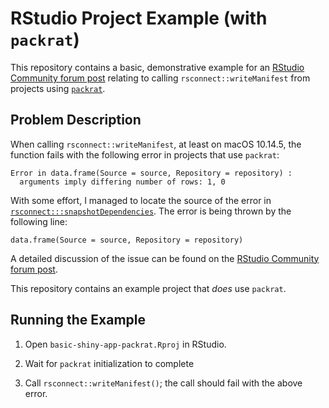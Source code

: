 # RStudio Project Example (with `packrat`)
This repository contains a basic, demonstrative example for an [RStudio Community forum post] relating to calling `rsconnect::writeManifest` from projects using [`packrat`]. 

## Problem Description

When calling `rsconnect::writeManifest`, at least on macOS 10.14.5, the function fails with the following error in projects that use `packrat`:

```
Error in data.frame(Source = source, Repository = repository) : 
  arguments imply differing number of rows: 1, 0
```

With some effort, I managed to locate the source of the error in [`rsconnect:::snapshotDependencies`]. The error is being thrown by the following line:

```
data.frame(Source = source, Repository = repository)
```

A detailed discussion of the issue can be found on the [RStudio Community forum post].

This repository contains an example project that _does_ use `packrat`.

## Running the Example

1. Open `basic-shiny-app-packrat.Rproj` in RStudio.

2. Wait for `packrat` initialization to complete

3. Call `rsconnect::writeManifest()`; the call should fail with the above error.


[RStudio Community forum post]: https://community.rstudio.com/t/rsconnect-writemanifest-fails-in-projects-using-packrat/36634
[`packrat`]: https://rstudio.github.io/packrat
[`rsconnect:::snapshotDependencies`]: https://rdrr.io/cran/rsconnect/src/R/dependencies.R#sym-snapshotDependencies
